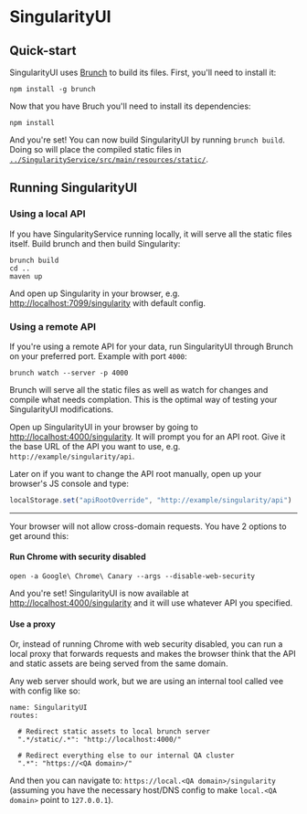 # SingularityUI

## Quick-start

SingularityUI uses [Brunch](http://brunch.io/) to build its files. First, you'll need to install it:

```shell
npm install -g brunch
```

Now that you have Bruch you'll need to install its dependencies:

```shell
npm install
```

And you're set! You can now build SingularityUI by running `brunch build`. Doing so will place the compiled static files in [`../SingularityService/src/main/resources/static/`](../SingularityService/src/main/resources/static/).

## Running SingularityUI

### Using a local API

If you have SingularityService running locally, it will serve all the static files itself. Build brunch and then build Singularity:

```shell
brunch build
cd ..
maven up
```

And open up Singularity in your browser, e.g. [http://localhost:7099/singularity](http://localhost:7099/singularity) with default config.

### Using a remote API

If you're using a remote API for your data, run SingularityUI through Brunch on your preferred port. Example with port `4000`:

```shell
brunch watch --server -p 4000
```

Brunch will serve all the static files as well as watch for changes and compile what needs complation. This is the optimal way of testing your SingularityUI modifications.

Open up SingularityUI in your browser by going to [http://localhost:4000/singularity](http://localhost:4000/singularity). It will prompt you for an API root. Give it the base URL of the API you want to use, e.g. `http://example/singularity/api`.

Later on if you want to change the API root manually, open up your browser's JS console and type:

```javascript
localStorage.set("apiRootOverride", "http://example/singularity/api")
```

----

Your browser will not allow cross-domain requests. You have 2 options to get around this:

#### Run Chrome with security disabled

```shell
open -a Google\ Chrome\ Canary --args --disable-web-security
```

And you're set! SingularityUI is now available at [http://localhost:4000/singularity](http://localhost:4000/singularity) and it will use whatever API you specified.

#### Use a proxy

Or, instead of running Chrome with web security disabled, you can run a local proxy that forwards requests and makes the browser think that the API and static assets are being served from the same domain.

Any web server should work, but we are using an internal tool called vee with config like so:

```
name: SingularityUI
routes:

  # Redirect static assets to local brunch server
  ".*/static/.*": "http://localhost:4000/"

  # Redirect everything else to our internal QA cluster
  ".*": "https://<QA domain>/"
```

And then you can navigate to: `https://local.<QA domain>/singularity` (assuming you have the necessary host/DNS config to make `local.<QA domain>` point to `127.0.0.1`).
